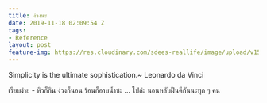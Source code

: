```yaml
---
title: ง่วงนะ
date: 2019-11-18 02:09:54 Z
tags:
- Reference
layout: post
feature-img: https://res.cloudinary.com/sdees-reallife/image/upload/v1555658919/sample_feature_img.png
---
```


Simplicity is the ultimate sophistication.~ Leonardo da Vinci

<i class="fa fa-child" style="color:plum"></i>

เรียบง่าย - หิวก็กิน ง่วงก็นอน ร้อนก็อาบน้ำซะ ... ไปล่ะ นอนหลับฝันดีกันนะทุก ๆ คน
